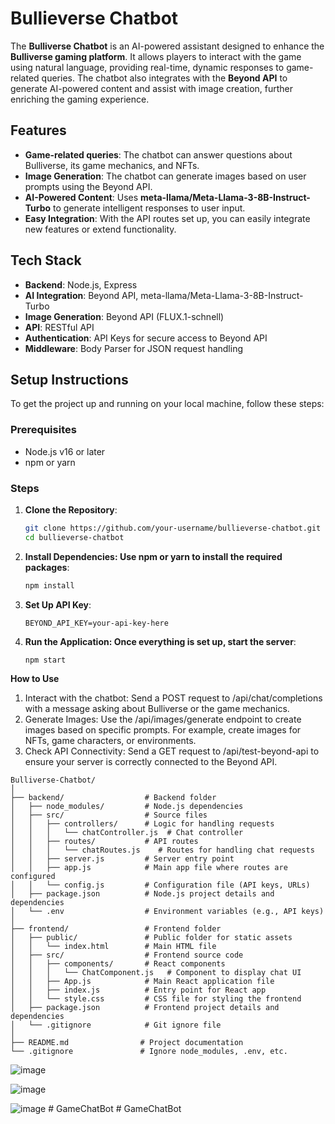  # Bullieverse Chatbot

The **Bulliverse Chatbot** is an AI-powered assistant designed to enhance the **Bulliverse gaming platform**. It allows players to interact with the game using natural language, providing real-time, dynamic responses to game-related queries. The chatbot also integrates with the **Beyond API** to generate AI-powered content and assist with image creation, further enriching the gaming experience.

## Features
- **Game-related queries**: The chatbot can answer questions about Bulliverse, its game mechanics, and NFTs.
- **Image Generation**: The chatbot can generate images based on user prompts using the Beyond API.
- **AI-Powered Content**: Uses **meta-llama/Meta-Llama-3-8B-Instruct-Turbo** to generate intelligent responses to user input.
- **Easy Integration**: With the API routes set up, you can easily integrate new features or extend functionality.
  
## Tech Stack
- **Backend**: Node.js, Express
- **AI Integration**: Beyond API, meta-llama/Meta-Llama-3-8B-Instruct-Turbo
- **Image Generation**: Beyond API (FLUX.1-schnell)
- **API**: RESTful API
- **Authentication**: API Keys for secure access to Beyond API
- **Middleware**: Body Parser for JSON request handling

## Setup Instructions
To get the project up and running on your local machine, follow these steps:

### Prerequisites
- Node.js v16 or later
- npm or yarn

### Steps
1. **Clone the Repository**:
   ```bash
   git clone https://github.com/your-username/bullieverse-chatbot.git
   cd bullieverse-chatbot
2. **Install Dependencies: Use npm or yarn to install the required packages**:
    ```bash
    npm install
    ```
3. **Set Up API Key**:
   ```
   BEYOND_API_KEY=your-api-key-here
   ```
4. **Run the Application: Once everything is set up, start the server**:
    ```
    npm start
    ```

**How to Use**
1. Interact with the chatbot: Send a POST request to /api/chat/completions with a message asking about Bulliverse or the game mechanics.
2. Generate Images: Use the /api/images/generate endpoint to create images based on specific prompts. For example, create images for NFTs, game characters, or environments.
3. Check API Connectivity: Send a GET request to /api/test-beyond-api to ensure your server is correctly connected to the Beyond API.

```
Bulliverse-Chatbot/
│
├── backend/                  # Backend folder
│   ├── node_modules/         # Node.js dependencies
│   ├── src/                  # Source files
│   │   ├── controllers/      # Logic for handling requests
│   │   │   └── chatController.js  # Chat controller
│   │   ├── routes/           # API routes
│   │   │   └── chatRoutes.js    # Routes for handling chat requests
│   │   ├── server.js         # Server entry point
│   │   ├── app.js            # Main app file where routes are configured
│   │   └── config.js         # Configuration file (API keys, URLs)
│   ├── package.json          # Node.js project details and dependencies
│   └── .env                  # Environment variables (e.g., API keys)
│
├── frontend/                 # Frontend folder
│   ├── public/               # Public folder for static assets
│   │   └── index.html        # Main HTML file
│   ├── src/                  # Frontend source code
│   │   ├── components/       # React components
│   │   │   └── ChatComponent.js   # Component to display chat UI
│   │   ├── App.js            # Main React application file
│   │   ├── index.js          # Entry point for React app
│   │   └── style.css         # CSS file for styling the frontend
│   ├── package.json          # Frontend project details and dependencies
│   └── .gitignore            # Git ignore file
│
├── README.md                # Project documentation
└── .gitignore               # Ignore node_modules, .env, etc.

```

![image](https://github.com/user-attachments/assets/fd820c70-8c6e-44d9-977b-ba18fbfed9aa)

![image](https://github.com/user-attachments/assets/7e2496bf-01ee-4768-b147-9663b377ae21)

![image](https://github.com/user-attachments/assets/db49c570-d39c-48d5-842d-c60bc84a7141)
#   G a m e C h a t B o t  
 #   G a m e C h a t B o t  
 